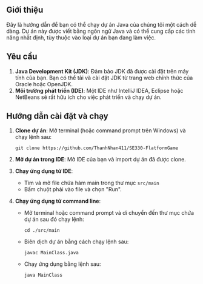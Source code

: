
## Giới thiệu
Đây là hướng dẫn để bạn có thể chạy dự án Java của chúng tôi một cách dễ dàng. Dự án này được viết bằng ngôn ngữ Java và có thể cung cấp các tính năng nhất định, tùy thuộc vào loại dự án bạn đang làm việc.

## Yêu cầu
1. **Java Development Kit (JDK)**: Đảm bảo JDK đã được cài đặt trên máy tính của bạn. Bạn có thể tải và cài đặt JDK từ trang web chính thức của Oracle hoặc OpenJDK.
2. **Môi trường phát triển (IDE)**: Một IDE như IntelliJ IDEA, Eclipse hoặc NetBeans sẽ rất hữu ích cho việc phát triển và chạy dự án.

## Hướng dẫn cài đặt và chạy
1. **Clone dự án**: Mở terminal (hoặc command prompt trên Windows) và chạy lệnh sau:
    ```
    git clone https://github.com/ThanhNhan411/SE330-FlatformGame
    ```

2. **Mở dự án trong IDE**: Mở IDE của bạn và import dự án đã được clone.
3. **Chạy ứng dụng từ IDE**:
    - Tìm và mở file chứa hàm main trong thư mục `src/main`
    - Bấm chuột phải vào file và chọn "Run".

4. **Chạy ứng dụng từ command line**:
    - Mở terminal hoặc command prompt và di chuyển đến thư mục chứa dự án sau đó chạy lệnh:
      ```
      cd ./src/main
      ```
    - Biên dịch dự án bằng cách chạy lệnh sau:
        ```
        javac MainClass.java
        ```
    - Chạy ứng dụng bằng lệnh sau:
        ```
        java MainClass
        ```
